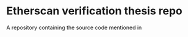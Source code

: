 # Etherscan verification thesis repo
A repository containing the source code mentioned in <thesis-link>
